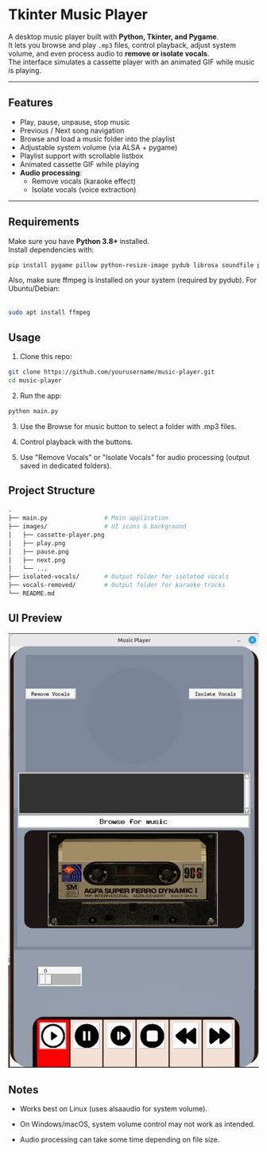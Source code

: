 # Tkinter Music Player  

A desktop music player built with **Python, Tkinter, and Pygame**.  
It lets you browse and play `.mp3` files, control playback, adjust system volume, and even process audio to **remove or isolate vocals**.  
The interface simulates a cassette player with an animated GIF while music is playing.  

---

## Features  

- Play, pause, unpause, stop music  
- Previous / Next song navigation  
- Browse and load a music folder into the playlist  
- Adjustable system volume (via ALSA + pygame)  
- Playlist support with scrollable listbox  
- Animated cassette GIF while playing  
- **Audio processing**:  
  - Remove vocals (karaoke effect)  
  - Isolate vocals (voice extraction)  

---

## Requirements  

Make sure you have **Python 3.8+** installed.  
Install dependencies with:  

```bash
pip install pygame pillow python-resize-image pydub librosa soundfile pyalsaaudio

```

Also, make sure ffmpeg is installed on your system (required by pydub).
For Ubuntu/Debian:

```bash

sudo apt install ffmpeg

```
## Usage

1. Clone this repo:
   
```bash
git clone https://github.com/yourusername/music-player.git
cd music-player
```
2. Run the app:
```bash
python main.py
```

3. Use the Browse for music button to select a folder with .mp3 files.

4. Control playback with the buttons.

5. Use "Remove Vocals" or "Isolate Vocals" for audio processing (output saved in dedicated folders).

## Project Structure
```bash
.
├── main.py                # Main application
├── images/                # UI icons & background
│   ├── cassette-player.png
│   ├── play.png
│   ├── pause.png
│   ├── next.png
│   └── ...
├── isolated-vocals/       # Output folder for isolated vocals
├── vocals-removed/        # Output folder for karaoke tracks
└── README.md

```

## UI Preview 

![Music Player Screenshot](music-player.png)

## Notes

- Works best on Linux (uses alsaaudio for system volume).

- On Windows/macOS, system volume control may not work as intended.

- Audio processing can take some time depending on file size.

